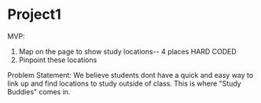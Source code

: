 # Project1


MVP:
1. Map on the page to show study locations-- 4 places HARD CODED
2. Pinpoint these locations

Problem Statement:
We believe students dont have a quick and easy way to link up and find locations to study outside of class. This is where "Study Buddies" comes in. 
